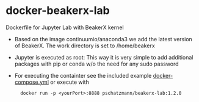# docker-beakerx-lab
Dockerfile for Jupyter Lab with BeakerX kernel

- Based on the image continuumio/anaconda3 we add the latest version of BeakerX.
The work directory is set to /home/beakerx
- Jupyter is executed as root: This way it is very simple to add additional packages with pip or conda w/o the need for any sudo password
- For executing the containter see the included example [docker-compose.yml](https://github.com/pschatzmann/docker-beakerx-lab) or execute with 

        docker run -p <yourPort>:8888 pschatzmann/beakerx-lab:1.2.0

